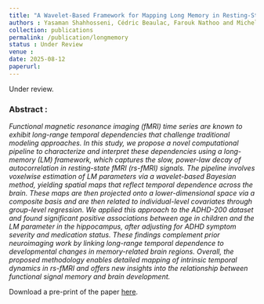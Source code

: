 ```yaml
---
title: "A Wavelet-Based Framework for Mapping Long Memory in Resting-State fMRI: Age-Related Changes in the Hippocampus from the ADHD-200 Datasets"
authors : Yasaman Shahhosseni, Cédric Beaulac, Farouk Nathoo and Michelle F. Miranda
collection: publications
permalink: /publication/longmemory
status : Under Review
venue : 
date: 2025-08-12
paperurl:
---
```


Under review.

### Abstract :

*Functional magnetic resonance imaging (fMRI) time series are known to exhibit long-range temporal dependencies that challenge traditional modeling approaches. In this study, we propose a novel computational pipeline to characterize and interpret these dependencies using a long-memory (LM) framework, which captures the slow, power-law decay of autocorrelation in resting-state fMRI (rs-fMRI) signals. The pipeline involves voxelwise estimation of LM parameters via a wavelet-based Bayesian method, yielding spatial maps that reflect temporal dependence across the brain. These maps are then projected onto a lower-dimensional space via a composite basis and are then related to individual-level covariates through group-level regression. We applied this approach to the ADHD-200 dataset and found significant positive associations between age in children and the LM parameter in the hippocampus, after adjusting for ADHD symptom severity and medication status. These findings complement prior neuroimaging work by linking long-range temporal dependence to developmental changes in memory-related brain regions. Overall, the proposed methodology enables detailed mapping of intrinsic temporal dynamics in rs-fMRI and offers new insights into the relationship between functional signal memory and brain development.*

Download a pre-print of the paper [here](https://cedricbeaulac.github.io/files/longmemory.pdf). 
